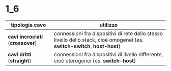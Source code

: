 
# 1_6

| tipologia cavo                      | utilizzo                                                                                                                   |
| ----------------------------------- | -------------------------------------------------------------------------------------------------------------------------- |
| **cavi incrociati** (**crossover**) | connessioni fra dispositivi di rete dello stesso livello dello stack, cioè omogenei (es. **switch-switch**, **host-host**) |
| **cavi dritti** (**straight**)      | connessioni fra dispositivi di livello differente, cioè eterogenei (es. **switch-host**)                                   |
